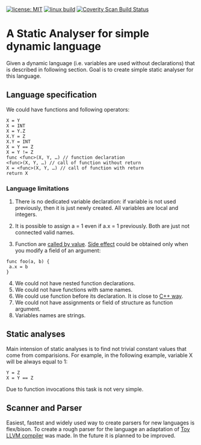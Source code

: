 [![license: MIT](https://img.shields.io/badge/License-MIT-yellow.svg)](https://opensource.org/licenses/MIT)
[![linux build](https://travis-ci.org/aristk/static-analyser.svg?branch=master)](https://travis-ci.org/aristk/static-analyser)
<a href="https://scan.coverity.com/projects/aristk-static-analyser">
  <img alt="Coverity Scan Build Status"
       src="https://scan.coverity.com/projects/10890/badge.svg"/>
</a>
# A Static Analyser for simple dynamic language
Given a dynamic language (i.e. variables are used without declarations) that is described in following section.
Goal is to create simple static analyser for this language. 
## Language specification
We could have functions and following operators:
```
X = Y
X = INT
X = Y.Z
X.Y = Z
X.Y = INT
X = Y == Z
X = Y != Z
func <func>(X, Y, …) // function declaration
<func>(X, Y, …) // call of function without return
X = <func>(X, Y, …) // call of function with return
return X
```
### Language limitations

1. There is no dedicated variable declaration: if variable is not used previously, then it is just newly created. All 
variables are local and integers. 

2. It is possible to assign a = 1 even if a.x = 1 previously. Both are just not connected valid names.

3. Function are [called by value](https://www.codingunit.com/c-tutorial-call-by-value-or-call-by-reference). 
[Side effect](https://en.wikipedia.org/wiki/Side_effect_(computer_science)) could be obtained only when you modify a 
field of an argument:
```
func foo(a, b) {
 a.x = b
}
```
4. We could not have nested function declarations.
5. We could not have functions with same names.
6. We could use function before its declaration. It is close to
   [C++ way](http://stackoverflow.com/questions/29967202/why-cant-i-define-a-function-inside-another-function).
7. We could not have assignments or field of structure as function argument.
8. Variables names are strings.

## Static analyses
Main intension of static analyses is to find not trivial constant values that come from comparisions. For example, in the following example, variable X will be always equal to 1:
```
Y = Z
X = Y == Z
```
Due to function invocations this task is not very simple.

## Scanner and Parser
Easiest, fastest and widely used way to create parsers for new languages is flex/bison. To create a rough parser for 
the language an adaptation of [Toy LLVM compiler](http://gnuu.org/2009/09/18/writing-your-own-toy-compiler/) 
was made. In the future it is 
planned to be improved.
